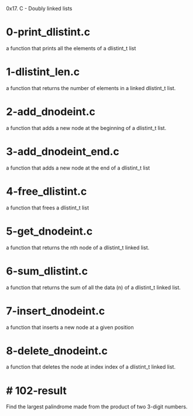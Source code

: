 0x17. C - Doubly linked lists

# 0-print_dlistint.c
a function that prints all the elements of a dlistint_t list

# 1-dlistint_len.c
a function that returns the number of elements in a linked dlistint_t list.

# 2-add_dnodeint.c
a function that adds a new node at the beginning of a dlistint_t list.

# 3-add_dnodeint_end.c
a function that adds a new node at the end of a dlistint_t list

# 4-free_dlistint.c
a function that frees a dlistint_t list

# 5-get_dnodeint.c
a function that returns the nth node of a dlistint_t linked list.

# 6-sum_dlistint.c
a function that returns the sum of all the data (n) of a dlistint_t linked list.

# 7-insert_dnodeint.c
a function that inserts a new node at a given position

# 8-delete_dnodeint.c
a function that deletes the node at index index of a dlistint_t linked list.

# # 102-result
Find the largest palindrome made from the product of two 3-digit numbers.
